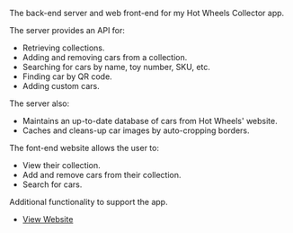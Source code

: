 The back-end server and web front-end for my Hot Wheels Collector app.

The server provides an API for:

 - Retrieving collections.
 - Adding and removing cars from a collection.
 - Searching for cars by name, toy number, SKU, etc.
 - Finding car by QR code.
 - Adding custom cars.

The server also:

 - Maintains an up-to-date database of cars from Hot Wheels' website.
 - Caches and cleans-up car images by auto-cropping borders.

The font-end website allows the user to:

 - View their collection.
 - Add and remove cars from their collection.
 - Search for cars.

Additional functionality to support the app.

 - [View Website](http://hotwheels2.awesomebox.net/)